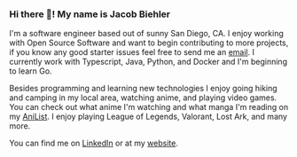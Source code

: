 ### Hi there 👋! My name is Jacob Biehler

<!--
**biehlerj/biehlerj** is a ✨ _special_ ✨ repository because its `README.md` (this file) appears on your GitHub profile.

Here are some ideas to get you started:

- 🔭 I’m currently working on ...
- 🌱 I’m currently learning ...
- 👯 I’m looking to collaborate on ...
- 🤔 I’m looking for help with ...
- 💬 Ask me about ...
- 📫 How to reach me: ...
- 😄 Pronouns: ...
- ⚡ Fun fact: ...
-->
I'm a software engineer based out of sunny San Diego, CA. I enjoy working with Open Source Software and want to begin contributing to more projects, if you know any good starter issues feel free to send me an [email](mailto:jacob@biehlerj.xyz). I currently work with Typescript, Java, Python, and Docker and I'm beginning to learn Go.

Besides programming and learning new technologies I enjoy going hiking and camping in my local area, watching anime, and playing video games. You can check out what anime I'm watching and what manga I'm reading on my [AniList](https://anilist.co/user/LordlyHungryBear/). I enjoy playing League of Legends, Valorant, Lost Ark, and many more.

You can find me on [LinkedIn](https://www.linkedin.com/in/jacob-biehler-475573139/) or at my [website](https://www.biehlerj.xyz).
